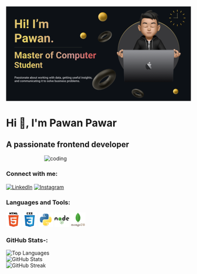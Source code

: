 ![logo](https://github.com/PawanPawar03/PawanPawar03/blob/main/Make%20your%20README.png)
<!-- Heading -->
# Hi 👋, I'm Pawan Pawar
## A passionate frontend developer

<!-- Profile Picture -->
<img align="right" alt="coding" width="400" src="https://user-images.githubusercontent.com/55389276/140866485-8fb1c876-9a8f-4d6a-98dc-08c4981eaf70.gif">

<!-- Social Icons -->
<p align="left">
  <a href="https://twitter.com/" target="blank"><img src="https://img.shields.io/twitter/follow/?logo=twitter&style=for-the-badge" alt="" /></a>
</p>

<!-- Connect with me -->
### Connect with me:
<p align="left">
  <a href="https://www.linkedin.com/in/pawan-pawar-aaa19a244?utm_source=share&utm_campaign=share_via&utm_content=profile&utm_medium=android_app" target="_blank"><img align="center" src="https://raw.githubusercontent.com/rahuldkjain/github-profile-readme-generator/master/src/images/icons/Social/linked-in-alt.svg" alt="LinkedIn" height="30" width="40" /></a>
  <a href="https://www.instagram.com/pawan_pawar_1?igsh=OWwybnBkZ3QxYnZu" target="_blank"><img align="center" src="https://raw.githubusercontent.com/rahuldkjain/github-profile-readme-generator/master/src/images/icons/Social/instagram.svg" alt="Instagram" height="30" width="40" /></a>
</p>

<!-- Languages and Tools -->
### Languages and Tools:
<p align="left">
  <img src="https://raw.githubusercontent.com/devicons/devicon/master/icons/html5/html5-original-wordmark.svg" alt="HTML5" width="40" height="40"/>
  <img src="https://raw.githubusercontent.com/devicons/devicon/master/icons/css3/css3-original-wordmark.svg" alt="CSS3" width="40" height="40"/>
  <img src="https://raw.githubusercontent.com/devicons/devicon/master/icons/python/python-original.svg" alt="Python" width="40" height="40"/>
  <img src="https://raw.githubusercontent.com/devicons/devicon/master/icons/nodejs/nodejs-original-wordmark.svg" alt="Node.js" width="40" height="40"/>
  <img src="https://raw.githubusercontent.com/devicons/devicon/master/icons/mongodb/mongodb-original-wordmark.svg" alt="MongoDB" width="40" height="40"/>
  <!-- Add more icons here -->
</p>

<!-- GitHub Stats -->
### GitHub Stats-:

<img align="left" src="https://github-readme-stats.vercel.app/api/top-langs?username=pawanpawar03&show_icons=true&locale=en&layout=compact" alt="Top Languages" /><br>
<img align="left" src="https://github-readme-stats.vercel.app/api?username=pawanpawar03&show_icons=true&locale=en" alt="GitHub Stats" /><br>
<img align="left" src="https://github-readme-streak-stats.herokuapp.com/?user=pawanpawar03&" alt="GitHub Streak" /><br>
